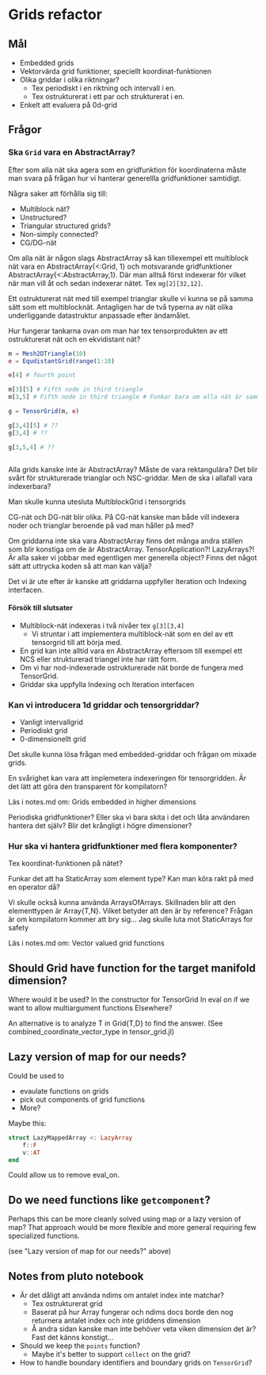 # Grids refactor

## Mål
  * Embedded grids
  * Vektorvärda grid funktioner, speciellt koordinat-funktionen
  * Olika griddar i olika riktningar?
      * Tex periodiskt i en riktning och intervall i en.
      * Tex ostrukturerat i ett par och strukturerat i en.
  * Enkelt att evaluera på 0d-grid

## Frågor


### Ska `Grid` vara en AbstractArray?
Efter som alla nät ska agera som en gridfunktion för koordinaterna måste man
svara på frågan hur vi hanterar generellla gridfunktioner samtidigt.

Några saker att förhålla sig till:
  - Multiblock nät?
  - Unstructured?
  - Triangular structured grids?
  - Non-simply connected?
  - CG/DG-nät


Om alla nät är någon slags AbstractArray så kan tillexempel ett multiblock nät vara en AbstractArray{<:Grid, 1} och motsvarande gridfunktioner AbstractArray{<:AbstractArray,1}.
Där man alltså först indexerar för vilket när man vill åt och sedan indexerar nätet. Tex `mg[2][32,12]`.

Ett ostrukturerat nät med till exempel trianglar skulle vi kunna se på samma sätt som ett multiblocknät. Antagligen har de två typerna av nät olika underliggande datastruktur anpassade efter ändamålet.

Hur fungerar tankarna ovan om man har tex tensorprodukten av ett ostrukturerat nät och en ekvidistant nät?
```julia
m = Mesh2DTriangle(10)
e = EqudistantGrid(range(1:10)

e[4] # fourth point

m[3][5] # Fifth node in third triangle
m[3,5] # Fifth node in third triangle # Funkar bara om alla nät är samma, (stämmer inte i mb-fallet)

g = TensorGrid(m, e)

g[3,4][5] # ??
g[3,4] # ??

g[3,5,4] # ??



```

Alla grids kanske inte är AbstractArray? Måste de vara rektangulära? Det blir svårt för strukturerade trianglar och NSC-griddar. Men de ska i allafall vara indexerbara?

Man skulle kunna utesluta MultiblockGrid i tensorgrids

CG-nät och DG-nät blir olika.
På CG-nät kanske man både vill indexera noder och trianglar beroende på vad man håller på med?


Om griddarna inte ska vara AbstractArray finns det många andra ställen som blir konstiga om de är AbstractArray. TensorApplication?! LazyArrays?! Är alla saker vi jobbar med egentligen mer generella object? Finns det något sätt att uttrycka koden så att man kan välja?


Det vi är ute efter är kanske att griddarna uppfyller Iteration och Indexing interfacen.

#### Försök till slutsater
 * Multiblock-nät indexeras i två nivåer tex `g[3][3,4]`
     * Vi struntar i att implementera multiblock-nät som en del av ett tensorgrid till att börja med.
 * En grid kan inte alltid vara en AbstractArray eftersom till exempel ett NCS eller strukturerad triangel inte har rätt form.
 * Om vi har nod-indexerade ostrukturerade nät borde de fungera med TensorGrid.
 * Griddar ska uppfylla Indexing och Iteration interfacen

### Kan vi introducera 1d griddar och tensorgriddar?
  * Vanligt intervallgrid
  * Periodiskt grid
  * 0-dimensionellt grid

Det skulle kunna lösa frågan med embedded-griddar
och frågan om mixade grids.

En svårighet kan vara att implemetera indexeringen för tensorgridden. Är det
lätt att göra den transparent för kompilatorn?

Läs i notes.md om: Grids embedded in higher dimensions

Periodiska gridfunktioner? Eller ska vi bara skita i det och låta användaren
hantera det själv? Blir det krångligt i högre dimensioner?


### Hur ska vi hantera gridfunktioner med flera komponenter?
Tex koordinat-funktionen på nätet?

Funkar det att ha StaticArray som element type?
    Kan man köra rakt på med en operator då?

Vi skulle också kunna använda ArraysOfArrays. Skillnaden blir att den elementtypen är Array{T,N}. Vilket betyder att den är by reference?
    Frågan är om kompilatorn kommer att bry sig... Jag skulle luta mot StaticArrays for safety

Läs i notes.md om: Vector valued grid functions

## Should Grid have function for the target manifold dimension?
Where would it be used?
    In the constructor for TensorGrid
    In eval on if we want to allow multiargument functions
    Elsewhere?

An alternative is to analyze T in Grid{T,D} to find the answer. (See combined_coordinate_vector_type in tensor_grid.jl)

## Lazy version of map for our needs?
Could be used to
 * evaulate functions on grids
 * pick out components of grid functions
 * More?

Maybe this:
```julia
struct LazyMappedArray <: LazyArray
    f::F
    v::AT
end
```

Could allow us to remove eval_on.

## Do we need functions like `getcomponent`?
Perhaps this can be more cleanly solved using map or a lazy version of map?
That approach would be more flexible and more general requiring few specialized functions.

(see "Lazy version of map for our needs?" above)

## Notes from pluto notebook
- Är det dåligt att använda ndims om antalet index inte matchar?
   - Tex ostrukturerat grid
   - Baserat på hur Array fungerar och ndims docs borde den nog returnera
     antalet index och inte griddens dimension
   - Å andra sidan kanske man inte behöver veta viken dimension det är? Fast det känns konstigt...
- Should we keep the `points` function?
   - Maybe it's better to support `collect` on the grid?
- How to handle boundary identifiers and boundary grids on `TensorGrid`?


